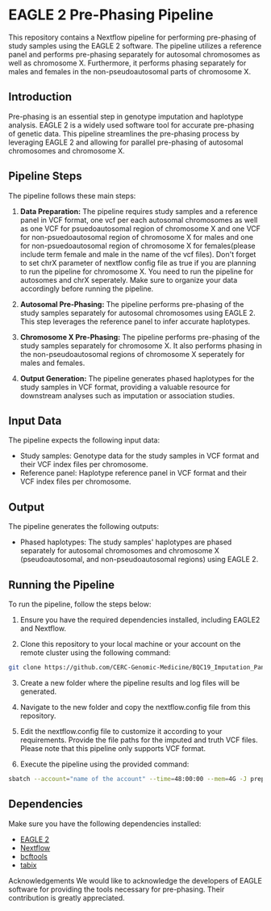 # EAGLE 2 Pre-Phasing Pipeline

This repository contains a Nextflow pipeline for performing pre-phasing of study samples using the EAGLE 2 software. The pipeline utilizes a reference panel and performs pre-phasing separately for autosomal chromosomes as well as chromosome X. Furthermore, it performs phasing separately for males and females in the non-pseudoautosomal parts of chromosome X.

## Introduction

Pre-phasing is an essential step in genotype imputation and haplotype analysis. EAGLE 2 is a widely used software tool for accurate pre-phasing of genetic data. This pipeline streamlines the pre-phasing process by leveraging EAGLE 2 and allowing for parallel pre-phasing of autosomal chromosomes and chromosome X.

## Pipeline Steps

The pipeline follows these main steps:

1. **Data Preparation:** The pipeline requires study samples and a reference panel in VCF format, one vcf per each autosomal chromosomes as well as one VCF for psuedoautosomal region of chromosome X and one VCF for non-psuedoautosomal region of chromosome X for males and one for non-psuedoautosomal region of chromosome X for females(please include term female and male in the name of the vcf files). Don't forget to set chrX parameter of nextflow config file as true if you are planning to run the pipeline for chromosome X. You need to run the pipeline for autosomes and chrX seperately. Make sure to organize your data accordingly before running the pipeline.

2. **Autosomal Pre-Phasing:** The pipeline performs pre-phasing of the study samples separately for autosomal chromosomes using EAGLE 2. This step leverages the reference panel to infer accurate haplotypes.

3. **Chromosome X Pre-Phasing:** The pipeline performs pre-phasing of the study samples separately for chromosome X. It also performs phasing in the non-pseudoautosomal regions of chromosome X seperately for males and females.

4. **Output Generation:** The pipeline generates phased haplotypes for the study samples in VCF format, providing a valuable resource for downstream analyses such as imputation or association studies.

## Input Data

The pipeline expects the following input data:

- Study samples: Genotype data for the study samples in VCF format and their VCF index files per chromosome.
- Reference panel: Haplotype reference panel in VCF format and their VCF index files per chromosome.

## Output

The pipeline generates the following outputs:

- Phased haplotypes: The study samples' haplotypes are phased separately for autosomal chromosomes and chromosome X (pseudoautosomal, and non-pseudoautosomal regions) using EAGLE 2.

## Running the Pipeline

To run the pipeline, follow the steps below:

1. Ensure you have the required dependencies installed, including EAGLE2 and Nextflow.

2. Clone this repository to your local machine or your account on the remote cluster using the following command:

```bash
git clone https://github.com/CERC-Genomic-Medicine/BQC19_Imputation_Panel.git
```
3. Create a new folder where the pipeline results and log files will be generated.

4. Navigate to the new folder and copy the nextflow.config file from this repository.

5. Edit the nextflow.config file to customize it according to your requirements. Provide the file paths for the imputed and truth VCF files. Please note that this pipeline only supports VCF format.

6. Execute the pipeline using the provided command:

```bash
sbatch --account="name of the account" --time=48:00:00 --mem=4G -J prephasing --wrap="nextflow run /path/to/phasing.nf" -o phasing.slurm.log
```
## Dependencies

Make sure you have the following dependencies installed:

- [EAGLE 2](https://alkesgroup.broadinstitute.org/Eagle/) 
- [Nextflow](https://www.nextflow.io/)
- [bcftools](https://samtools.github.io/bcftools/howtos/install.html)
- [tabix](https://howtoinstall.co/en/tabix)


Acknowledgements
We would like to acknowledge the developers of EAGLE software for providing the tools necessary for pre-phasing. Their contribution is greatly appreciated.